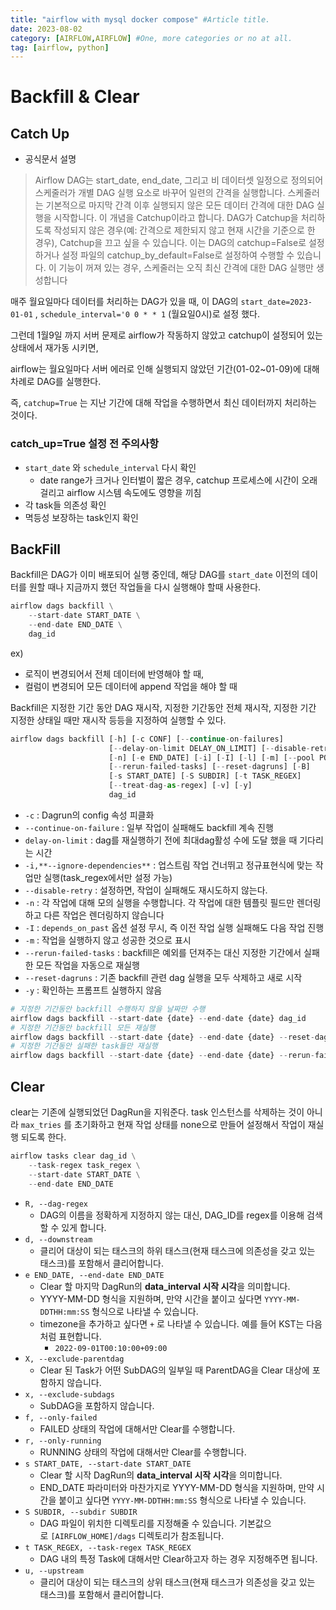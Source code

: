 ```yaml
---
title: "airflow with mysql docker compose" #Article title.
date: 2023-08-02
category: [AIRFLOW,AIRFLOW] #One, more categories or no at all.
tag: [airflow, python]
---
```


# Backfill & Clear

## Catch Up

- 공식문서 설명

> Airflow DAG는 start_date, end_date, 그리고 비 데이터셋 일정으로 정의되어 스케줄러가 개별 DAG 실행 요소로 바꾸어 일련의 간격을 실행합니다. 
스케줄러는 기본적으로 마지막 간격 이후 실행되지 않은 모든 데이터 간격에 대한 DAG 실행을 시작합니다. 이 개념을 Catchup이라고 합니다. 
DAG가 Catchup을 처리하도록 작성되지 않은 경우(예: 간격으로 제한되지 않고 현재 시간을 기준으로 한 경우), Catchup을 끄고 싶을 수 있습니다. 
이는 DAG의 catchup=False로 설정하거나 설정 파일의 catchup_by_default=False로 설정하여 수행할 수 있습니다. 
이 기능이 꺼져 있는 경우, 스케줄러는 오직 최신 간격에 대한 DAG 실행만 생성합니다
> 

매주 월요일마다 데이터를 처리하는 DAG가 있을 때, 이 DAG의 `start_date=2023-01-01` , `schedule_interval='0 0 * * 1` (월요일0시)로 설정 했다.

그런데 1월9일 까지 서버 문제로 airflow가 작동하지 않았고 catchup이 설정되어 있는 상태에서 재가동 시키면,

airflow는 월요일마다 서버 에러로 인해 실행되지 않았던 기간(01-02~01-09)에 대해 차례로 DAG를 실행한다.

즉, `catchup=True` 는 지난 기간에 대해 작업을 수행하면서 최신 데이터까지 처리하는 것이다.

### catch_up=True 설정 전 주의사항

- `start_date` 와 `schedule_interval` 다시 확인
    - date range가 크거나 인터벌이 짧은 경우, catchup 프로세스에 시간이 오래 걸리고 airflow 시스템 속도에도 영향을 끼침
- 각 task들 의존성 확인
- 멱등성 보장하는 task인지 확인

## BackFill

Backfill은 DAG가 이미 배포되어 실행 중인데, 해당 DAG를 `start_date` 이전의 데이터를 원할 때나 지금까지 했던 작업들을 다시 실행해야 할때 사용한다.

```python
airflow dags backfill \
    --start-date START_DATE \
    --end-date END_DATE \
    dag_id
```

ex)

- 로직이 변경되어서 전체 데이터에 반영해야 할 때,
- 컬럼이 변경되어 모든 데이터에 append 작업을 해야 할 때

Backfill은 지정한 기간 동안 DAG 재시작, 지정한 기간동안 전체 재시작, 지정한 기간 지정한 상태일 때만 재시작 등등을 지정하여 실행할 수 있다. 

```python
airflow dags backfill [-h] [-c CONF] [--continue-on-failures]
                      [--delay-on-limit DELAY_ON_LIMIT] [--disable-retry] [-x]
                      [-n] [-e END_DATE] [-i] [-I] [-l] [-m] [--pool POOL]
                      [--rerun-failed-tasks] [--reset-dagruns] [-B]
                      [-s START_DATE] [-S SUBDIR] [-t TASK_REGEX]
                      [--treat-dag-as-regex] [-v] [-y]
                      dag_id
```

- `-c` : Dagrun의 config 속성 피클화
- `--continue-on-failure` : 일부 작업이 실패해도 backfill 계속 진행
- `delay-on-limit` : dag를 재실행하기 전에 최대dag활성 수에 도달 했을 때 기다리는 시간
- `-i,**--ignore-dependencies**` : 업스트림 작업 건너뛰고 정규표현식에 맞는 작업만 실행(task_regex에서만 설정 가능)
- `--disable-retry` : 설정하면, 작업이 실패해도 재시도하지 않는다.
- `-n` : 각 작업에 대해 모의 실행을 수행합니다. 각 작업에 대한 템플릿 필드만 렌더링하고 다른 작업은 렌더링하지 않습니다
- `-I` : `depends_on_past` 옵션 설정 무시, 즉 이전 작업 실행 실패해도 다음 작업 진행
- `-m` : 작업을 실행하지 않고 성공한 것으로 표시
- `--rerun-failed-tasks` : backfill은 예외를 던져주는 대신 지정한 기간에서 실패한 모든 작업을 자동으로 재실행
- `--reset-dagruns` : 기존 backfill 관련 dag 실행을 모두 삭제하고 새로 시작
- `-y` : 확인하는 프롬프트 실행하지 않음

```python
# 지정한 기간동안 backfill 수행하지 않을 날짜만 수행
airflow dags backfill --start-date {date} --end-date {date} dag_id
# 지정한 기간동안 backfill 모든 재실행
airflow dags backfill --start-date {date} --end-date {date} --reset-dagruns dag_id
# 지정한 기간동안 실패한 task들만 재실행
airflow dags backfill --start-date {date} --end-date {date} --rerun-failed-tasks
```

## Clear

clear는 기존에 실행되었던 DagRun을 지워준다. task 인스턴스를 삭제하는 것이 아니라 `max_tries` 를 초기화하고 현재 작업 상태를 none으로 만들어 설정해서 작업이 재실행 되도록 한다.

```python
airflow tasks clear dag_id \
    --task-regex task_regex \
    --start-date START_DATE \
    --end-date END_DATE
```

- `R, --dag-regex`
    - DAG의 이름을 정확하게 지정하지 않는 대신, DAG_ID를 regex를 이용해 검색할 수 있게 합니다.
- `d, --downstream`
    - 클리어 대상이 되는 태스크의 하위 태스크(현재 태스크에 의존성을 갖고 있는 태스크)를 포함해서 클리어합니다.
- `e END_DATE, --end-date END_DATE`
    - Clear 할 마지막 DagRun의 **data_interval 시작 시각**을 의미합니다.
    - YYYY-MM-DD 형식을 지원하며, 만약 시간을 붙이고 싶다면 `YYYY-MM-DDTHH:mm:SS` 형식으로 나타낼 수 있습니다.
    - timezone을 추가하고 싶다면 `+` 로 나타낼 수 있습니다. 예를 들어 KST는 다음처럼 표현합니다.
        - `2022-09-01T00:10:00+09:00`
- `X, --exclude-parentdag`
    - Clear 된 Task가 어떤 SubDAG의 일부일 때 ParentDAG을 Clear 대상에 포함하지 않습니다.
- `x, --exclude-subdags`
    - SubDAG을 포함하지 않습니다.
- `f, --only-failed`
    - FAILED 상태의 작업에 대해서만 Clear를 수행합니다.
- `r, --only-running`
    - RUNNING 상태의 작업에 대해서만 Clear를 수행합니다.
- `s START_DATE, --start-date START_DATE`
    - Clear 할 시작 DagRun의 **data_interval 시작 시각**을 의미합니다.
    - END_DATE 파라미터와 마찬가지로 YYYY-MM-DD 형식을 지원하며, 만약 시간을 붙이고 싶다면 `YYYY-MM-DDTHH:mm:SS` 형식으로 나타낼 수 있습니다.
- `S SUBDIR, --subdir SUBDIR`
    - DAG 파일이 위치한 디렉토리를 지정해줄 수 있습니다. 기본값으로 `[AIRFLOW_HOME]/dags` 디렉토리가 참조됩니다.
- `t TASK_REGEX, --task-regex TASK_REGEX`
    - DAG 내의 특정 Task에 대해서만 Clear하고자 하는 경우 지정해주면 됩니다.
- `u, --upstream`
    - 클리어 대상이 되는 태스크의 상위 태스크(현재 태스크가 의존성을 갖고 있는 태스크)를 포함해서 클리어합니다.